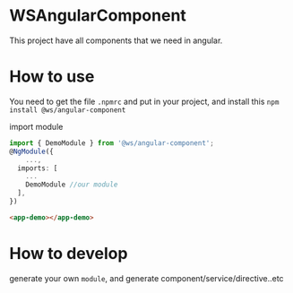 # WSAngularComponent

This project have all components that we need in angular.

# How to use

You need to get the file `.npmrc` and put in your project, and install this `npm install @ws/angular-component`

import module
``` typescript
import { DemoModule } from '@ws/angular-component';
@NgModule({
    ...,
  imports: [
    ...
    DemoModule //our module
  ],
})
```

``` html
<app-demo></app-demo>
```

# How to develop

generate your own `module`, and generate component/service/directive..etc 